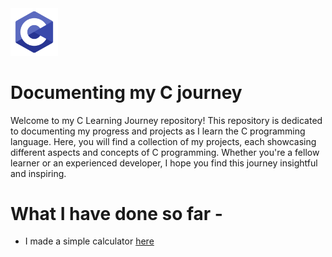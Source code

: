 <img src="https://github.com/codewith-rafi/C-Journey/blob/main/assets/C.png" alt="cover" width="15%">

# Documenting my C journey

Welcome to my C Learning Journey repository! This repository is dedicated to documenting my progress and projects as I learn the C programming language. Here, you will find a collection of my projects, each showcasing different aspects and concepts of C programming. Whether you're a fellow learner or an experienced developer, I hope you find this journey insightful and inspiring.

# What I have done so far -

- I made a simple calculator <a href="https://github.com/codewith-rafi/C-Journey/blob/main/calculator.c">here</a>
